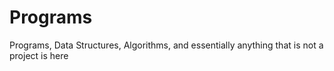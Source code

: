 # Programs
Programs, Data Structures, Algorithms, and essentially anything that is not a project is here
